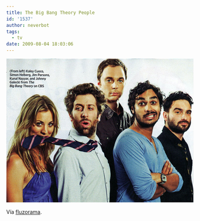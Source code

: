 ```yaml
---
title: The Big Bang Theory People
id: '1537'
author: neverbot
tags:
  - tv
date: 2009-08-04 18:03:06
---
```


![The Big Bang Theory People](./the-big-bang-theory-people/The-Big-Bang-Theory-People.png "The Big Bang Theory People")

Vía [fluzorama](http://fluzo.tumblr.com/post/154203853/bigbang).